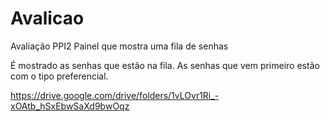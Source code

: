 # Avalicao
Avaliação PPI2
Painel que mostra uma fila de senhas 

É mostrado as senhas que estão na fila. As senhas que vem primeiro estão com o tipo preferencial.

https://drive.google.com/drive/folders/1vLOvr1Ri_-xOAtb_hSxEbwSaXd9bwOqz
